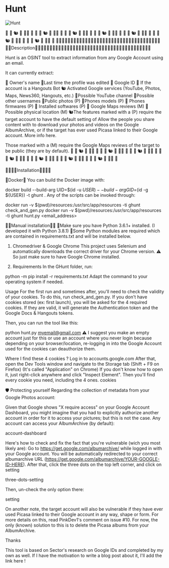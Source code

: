 # Hunt
![Hunt](https://user-images.githubusercontent.com/62492737/118130185-b6906d80-b41a-11eb-8b04-33faaa15e371.jpg)


🐰 🐇 🐿️ 🦔 🦇🐻 🐨 🐰 🐇 🐿️ 🦔 🦇🐻 🐨 🐰 🐇 🐿️ 🦔 🦇🐻 🐨 🐰 🐇 🐿️ 🦔 🦇🐻 🐨 🐰 🐇 🐿️ 🦔 🦇🐻 🐨 🐰 🐇 🐿️ 🦔 🦇🐻 🐨 🐰 🐇 🐿️ 🦔 🦇🐻 🐨 
🧍‍♂️🧍‍♂️🧍‍♂️🧍‍♂️🧍‍♂️🧍‍♂️🧍‍♂️🧍‍♂️🧍‍♂️🧍‍♂️🧍‍♂️🧍‍♂️🧍‍♂️🧍‍♂️🧍‍♂️🧍‍♂️🧍‍♂️🧍‍♂️🧍‍♂️Description🧍‍♂️🧍‍♂️🧍‍♂️🧍‍♂️🧍‍♂️🧍‍♂️🧍‍♂️🧍‍♂️🧍‍♂️🧍‍♂️🧍‍♂️🧍‍♂️🧍‍♂️🧍‍♂️🧍‍♂️🧍‍♂️🧍‍♂️🧍‍♂️🧍‍♂️🧍‍♂️

Hunt is an OSINT tool to extract information from any Google Account using an email.

It can currently extract:

🦌 Owner's name
🦘Last time the profile was edited
🐰  Google ID
🐇 If the account is a Hangouts Bot
🐿️ Activated Google services (YouTube, Photos, Maps, News360, Hangouts, etc.)
🦔Possible YouTube channel
🦇Possible other usernames
🐻Public photos (P)
🐨Phones models (P)
🐰  Phones firmwares (P)
🐇 Installed softwares (P)
🐰 Google Maps reviews (M)
🐇 Possible physical location (M)
🐿️The features marked with a (P) require the target account to have the default setting of Allow the people you share content with to download your photos and videos on the Google AlbumArchive, or if the target has ever used Picasa linked to their Google account.
More info here.

Those marked with a (M) require the Google Maps reviews of the target to be public (they are by default).
🐰 🐇 🐿️ 🦔 🦇🐻 🐨 🐰 🐇 🐿️ 🦔 🦇🐻 🐨 🐰 🐇 🐿️ 🦔 🦇🐻 🐨 🐰 🐇 🐿️ 🦔 🦇🐻 🐨 🐰 🐇 🐿️ 🦔 🦇🐻 🐨 🐰 🐇 🐿️ 🦔 🦇🐻 🐨 🐰 🐇 🐿️ 🦔 🦇🐻 🐨 

👣👣👣👣Installation👣👣👣👣

👣Docker👣
You can build the Docker image with:

docker build --build-arg UID=$(id -u ${USER}) --build-arg GID=$(id -g ${USER}) -t ghunt .
Any of the scripts can be invoked through:

docker run -v $(pwd)/resources:/usr/src/app/resources -ti ghunt check_and_gen.py
docker run -v $(pwd)/resources:/usr/src/app/resources -ti ghunt hunt.py <email_address>

👣👣Manual installation👣👣
👣Make sure you have Python 3.6.1+ installed. (I developed it with Python 3.8.1)
👣Some Python modules are required which are contained in requirements.txt and will be installed below.

1. Chromedriver & Google Chrome
This project uses Selenium and automatically downloads the correct driver for your Chrome version.
⚠️ So just make sure to have Google Chrome installed.

2. Requirements
In the GHunt folder, run:

python -m pip install -r requirements.txt
Adapt the command to your operating system if needed.

Usage
For the first run and sometimes after, you'll need to check the validity of your cookies.
To do this, run check_and_gen.py.
If you don't have cookies stored (ex: first launch), you will be asked for the 4 required cookies. If they are valid, it will generate the Authentication token and the Google Docs & Hangouts tokens.

Then, you can run the tool like this:

python hunt.py myemail@gmail.com
⚠️ I suggest you make an empty account just for this or use an account where you never login because depending on your browser/location, re-logging in into the Google Account used for the cookies can deauthorize them.

Where I find these 4 cookies ?
Log in to accounts.google.com
After that, open the Dev Tools window and navigate to the Storage tab (Shift + F9 on Firefox) (It's called "Application" on Chrome)
If you don't know how to open it, just right-click anywhere and click "Inspect Element".
Then you'll find every cookie you need, including the 4 ones.
cookies

🛡️ Protecting yourself
Regarding the collection of metadata from your Google Photos account:

Given that Google shows "X require access" on your Google Account Dashboard, you might imagine that you had to explicitly authorize another account in order for it to access your pictures; but this is not the case.
Any account can access your AlbumArchive (by default):

account-dashboard

Here's how to check and fix the fact that you're vulnerable (wich you most likely are):
Go to https://get.google.com/albumarchive/ while logged in with your Google account. You will be automatically redirected to your correct albumarchive URL (https://get.google.com/albumarchive/YOUR-GOOGLE-ID-HERE). After that, click the three dots on the top left corner, and click on setting

three-dots-setting

Then, un-check the only option there:

setting

On another note, the target account will also be vulnerable if they have ever used Picasa linked to their Google account in any way, shape or form. For more details on this, read PinkDev1's comment on issue #10.
For now, the only (known) solution to this is to delete the Picasa albums from your AlbumArchive.

Thanks

This tool is based on Sector's research on Google IDs and completed by my own as well.
If I have the motivation to write a blog post about it, I'll add the link here !

